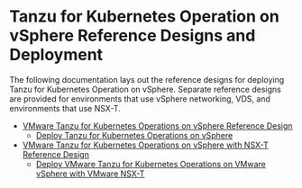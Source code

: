 # Tanzu for Kubernetes Operation on vSphere Reference Designs and Deployment

The following documentation lays out the reference designs for deploying Tanzu for Kubernetes Operation on vSphere. Separate reference designs are provided for environments that use vSphere networking, VDS, and environments that use NSX-T. 

- [VMware Tanzu for Kubernetes Operations on vSphere Reference Design](./reference-designs/tko-on-vsphere.md)
    - [Deploy Tanzu for Kubernetes Operations on vSphere](./deployment-guides/tko-on-vsphere.md)
- [VMware Tanzu for Kubernetes Operations on vSphere with NSX-T Reference Design](./reference-designs/tko-on-vsphere-nsx.md)
    - [Deploy VMware Tanzu for Kubernetes Operations on VMware vSphere with VMware NSX-T](./deployment-guides/tko-on-vsphere-nsxt.md)